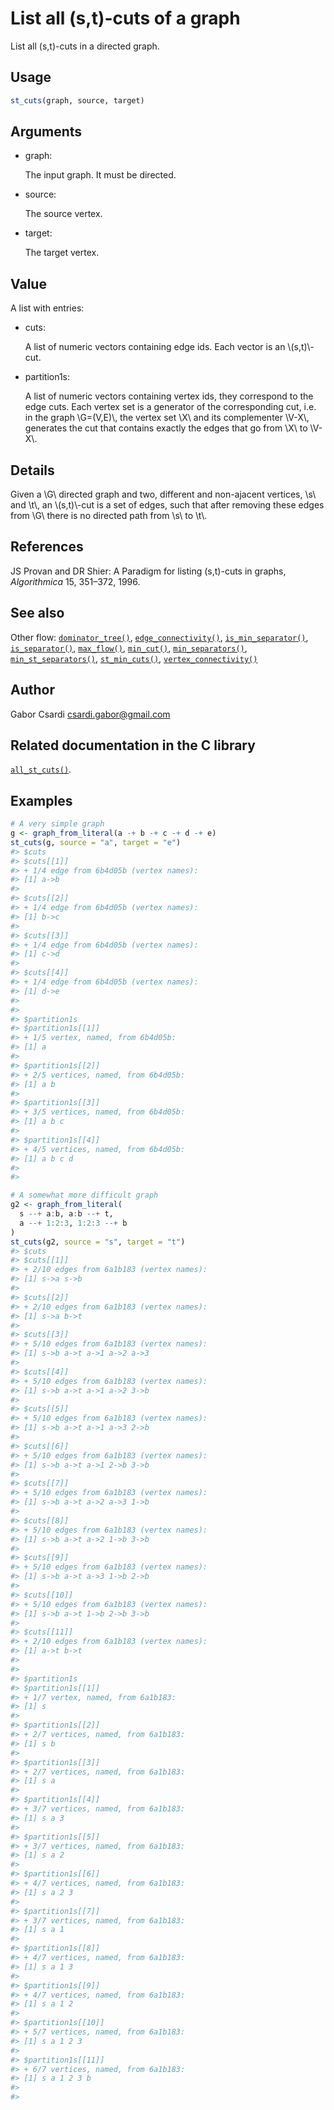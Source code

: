 # List all (s,t)-cuts of a graph

List all (s,t)-cuts in a directed graph.

## Usage

``` r
st_cuts(graph, source, target)
```

## Arguments

- graph:

  The input graph. It must be directed.

- source:

  The source vertex.

- target:

  The target vertex.

## Value

A list with entries:

- cuts:

  A list of numeric vectors containing edge ids. Each vector is an
  \\(s,t)\\-cut.

- partition1s:

  A list of numeric vectors containing vertex ids, they correspond to
  the edge cuts. Each vertex set is a generator of the corresponding
  cut, i.e. in the graph \\G=(V,E)\\, the vertex set \\X\\ and its
  complementer \\V-X\\, generates the cut that contains exactly the
  edges that go from \\X\\ to \\V-X\\.

## Details

Given a \\G\\ directed graph and two, different and non-ajacent
vertices, \\s\\ and \\t\\, an \\(s,t)\\-cut is a set of edges, such that
after removing these edges from \\G\\ there is no directed path from
\\s\\ to \\t\\.

## References

JS Provan and DR Shier: A Paradigm for listing (s,t)-cuts in graphs,
*Algorithmica* 15, 351–372, 1996.

## See also

Other flow:
[`dominator_tree()`](https://r.igraph.org/reference/dominator_tree.md),
[`edge_connectivity()`](https://r.igraph.org/reference/edge_connectivity.md),
[`is_min_separator()`](https://r.igraph.org/reference/is_min_separator.md),
[`is_separator()`](https://r.igraph.org/reference/is_separator.md),
[`max_flow()`](https://r.igraph.org/reference/max_flow.md),
[`min_cut()`](https://r.igraph.org/reference/min_cut.md),
[`min_separators()`](https://r.igraph.org/reference/min_separators.md),
[`min_st_separators()`](https://r.igraph.org/reference/min_st_separators.md),
[`st_min_cuts()`](https://r.igraph.org/reference/st_min_cuts.md),
[`vertex_connectivity()`](https://r.igraph.org/reference/vertex_connectivity.md)

## Author

Gabor Csardi <csardi.gabor@gmail.com>

## Related documentation in the C library

[`all_st_cuts()`](https://igraph.org/c/html/latest/igraph-Flows.html#igraph_all_st_cuts).

## Examples

``` r
# A very simple graph
g <- graph_from_literal(a -+ b -+ c -+ d -+ e)
st_cuts(g, source = "a", target = "e")
#> $cuts
#> $cuts[[1]]
#> + 1/4 edge from 6b4d05b (vertex names):
#> [1] a->b
#> 
#> $cuts[[2]]
#> + 1/4 edge from 6b4d05b (vertex names):
#> [1] b->c
#> 
#> $cuts[[3]]
#> + 1/4 edge from 6b4d05b (vertex names):
#> [1] c->d
#> 
#> $cuts[[4]]
#> + 1/4 edge from 6b4d05b (vertex names):
#> [1] d->e
#> 
#> 
#> $partition1s
#> $partition1s[[1]]
#> + 1/5 vertex, named, from 6b4d05b:
#> [1] a
#> 
#> $partition1s[[2]]
#> + 2/5 vertices, named, from 6b4d05b:
#> [1] a b
#> 
#> $partition1s[[3]]
#> + 3/5 vertices, named, from 6b4d05b:
#> [1] a b c
#> 
#> $partition1s[[4]]
#> + 4/5 vertices, named, from 6b4d05b:
#> [1] a b c d
#> 
#> 

# A somewhat more difficult graph
g2 <- graph_from_literal(
  s --+ a:b, a:b --+ t,
  a --+ 1:2:3, 1:2:3 --+ b
)
st_cuts(g2, source = "s", target = "t")
#> $cuts
#> $cuts[[1]]
#> + 2/10 edges from 6a1b183 (vertex names):
#> [1] s->a s->b
#> 
#> $cuts[[2]]
#> + 2/10 edges from 6a1b183 (vertex names):
#> [1] s->a b->t
#> 
#> $cuts[[3]]
#> + 5/10 edges from 6a1b183 (vertex names):
#> [1] s->b a->t a->1 a->2 a->3
#> 
#> $cuts[[4]]
#> + 5/10 edges from 6a1b183 (vertex names):
#> [1] s->b a->t a->1 a->2 3->b
#> 
#> $cuts[[5]]
#> + 5/10 edges from 6a1b183 (vertex names):
#> [1] s->b a->t a->1 a->3 2->b
#> 
#> $cuts[[6]]
#> + 5/10 edges from 6a1b183 (vertex names):
#> [1] s->b a->t a->1 2->b 3->b
#> 
#> $cuts[[7]]
#> + 5/10 edges from 6a1b183 (vertex names):
#> [1] s->b a->t a->2 a->3 1->b
#> 
#> $cuts[[8]]
#> + 5/10 edges from 6a1b183 (vertex names):
#> [1] s->b a->t a->2 1->b 3->b
#> 
#> $cuts[[9]]
#> + 5/10 edges from 6a1b183 (vertex names):
#> [1] s->b a->t a->3 1->b 2->b
#> 
#> $cuts[[10]]
#> + 5/10 edges from 6a1b183 (vertex names):
#> [1] s->b a->t 1->b 2->b 3->b
#> 
#> $cuts[[11]]
#> + 2/10 edges from 6a1b183 (vertex names):
#> [1] a->t b->t
#> 
#> 
#> $partition1s
#> $partition1s[[1]]
#> + 1/7 vertex, named, from 6a1b183:
#> [1] s
#> 
#> $partition1s[[2]]
#> + 2/7 vertices, named, from 6a1b183:
#> [1] s b
#> 
#> $partition1s[[3]]
#> + 2/7 vertices, named, from 6a1b183:
#> [1] s a
#> 
#> $partition1s[[4]]
#> + 3/7 vertices, named, from 6a1b183:
#> [1] s a 3
#> 
#> $partition1s[[5]]
#> + 3/7 vertices, named, from 6a1b183:
#> [1] s a 2
#> 
#> $partition1s[[6]]
#> + 4/7 vertices, named, from 6a1b183:
#> [1] s a 2 3
#> 
#> $partition1s[[7]]
#> + 3/7 vertices, named, from 6a1b183:
#> [1] s a 1
#> 
#> $partition1s[[8]]
#> + 4/7 vertices, named, from 6a1b183:
#> [1] s a 1 3
#> 
#> $partition1s[[9]]
#> + 4/7 vertices, named, from 6a1b183:
#> [1] s a 1 2
#> 
#> $partition1s[[10]]
#> + 5/7 vertices, named, from 6a1b183:
#> [1] s a 1 2 3
#> 
#> $partition1s[[11]]
#> + 6/7 vertices, named, from 6a1b183:
#> [1] s a 1 2 3 b
#> 
#> 
```
